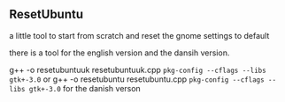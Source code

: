## ResetUbuntu
a little tool to start from scratch and reset the gnome settings to default

there is a tool for the english version and the dansih version.

g++ -o resetubuntuuk resetubuntuuk.cpp `pkg-config --cflags --libs gtk+-3.0`
or g++ -o resetubuntu resetubuntu.cpp `pkg-config --cflags --libs gtk+-3.0` for the danish verson


